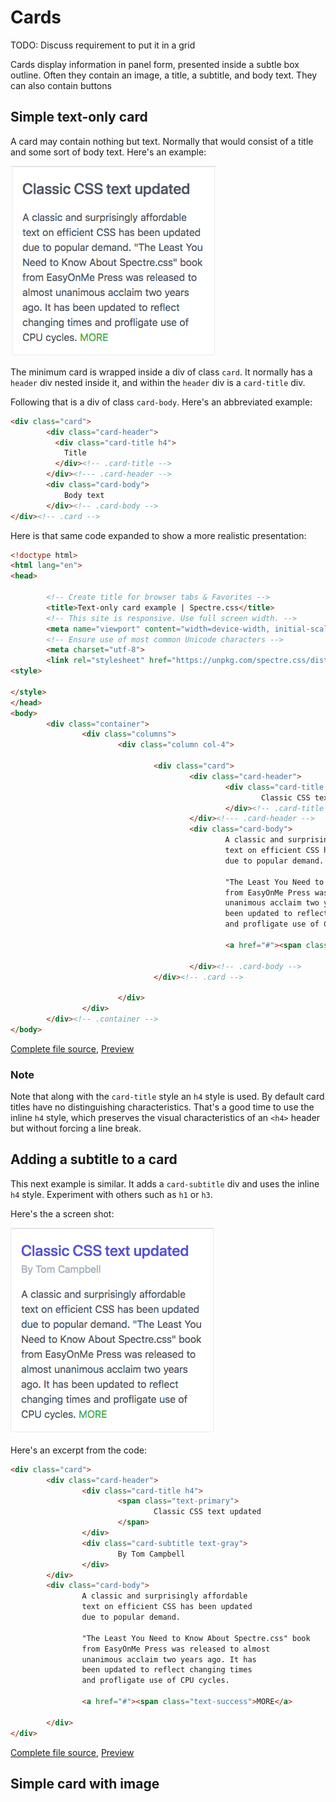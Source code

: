 # Cards

TODO: Discuss requirement to put it in a grid

Cards display information in panel form, 
presented inside a subtle box outline.
Often they contain an image, a title,
a subtitle, and body text. They can
also contain buttons

## Simple text-only card

A card may contain nothing but text. Normally that would consist of
a title and some sort of body text. Here's an example:

![Screen shot of a card with only a title and body text](./screenshots/screenshot-card-title-body-only.png)

The minimum card is wrapped inside a div of class `card`.
It normally has a `header` div nested inside it, and
within the `header` div is a `card-title` div.

Following that is a div of class `card-body`. Here's an abbreviated example:

```html
<div class="card">
        <div class="card-header">
          <div class="card-title h4">
            Title
          </div><!-- .card-title -->    
        </div><!--- .card-header -->
        <div class="card-body">
            Body text
        </div><!-- .card-body --> 
</div><!-- .card -->

```
Here is that same code expanded to show a more realistic presentation:

```html
<!doctype html>                                                                                                                                          
<html lang="en">                                                             
<head>                                                                     
                       
        <!-- Create title for browser tabs & Favorites -->                                                     
        <title>Text-only card example | Spectre.css</title>                     
        <!-- This site is responsive. Use full screen width. -->                
        <meta name="viewport" content="width=device-width, initial-scale=1.0">
        <!-- Ensure use of most common Unicode characters -->
        <meta charset="utf-8">
        <link rel="stylesheet" href="https://unpkg.com/spectre.css/dist/spectre.min.css">
<style> 
         
</style>           
</head>                                
<body>         
        <div class="container"> 
                <div class="columns">
                        <div class="column col-4">
                             
                                <div class="card">
                                        <div class="card-header">
                                                <div class="card-title h4">
                                                        Classic CSS text updated
                                                </div><!-- .card-title -->    
                                        </div><!--- .card-header -->
                                        <div class="card-body">
                                                A classic and surprisingly affordable
                                                text on efficient CSS has been updated
                                                due to popular demand.
                                        
                                                "The Least You Need to Know About Spectre.css" book 
                                                from EasyOnMe Press was released to almost
                                                unanimous acclaim two years ago. It has
                                                been updated to reflect changing times
                                                and profligate use of CPU cycles.
                                  
                                                <a href="#"><span class="text-success">MORE</a>
                                  
                                        </div><!-- .card-body --> 
                                </div><!-- .card -->
                     
                        </div>
                </div>
        </div><!-- .container -->
</body>                      
```

[Complete file source](https://github.com/tomcam/spectre-book/blob/master/code/card-title-body-only.html), 
[Preview](https://htmlpreview.github.com/?https://github.com/tomcam/spectre-book/blob/master/code/card-title-body-only.html)

### Note

Note that along with the `card-title` style an `h4` style is used. 
By default card titles have no distinguishing characteristics.
That's a good time to use the inline `h4` style, which preserves
the visual characteristics of an `<h4>` header but without forcing a line break.

## Adding a subtitle to a card

This next example is similar. It adds a `card-subtitle` div and uses the
inline `h4` style. Experiment with others such as `h1` or `h3`.

Here's the a screen shot:

![Screen shot of a card with only a title and body text](./screenshots/screenshot-card-title-subtitle-body.png)

Here's an excerpt from the code:

```html
<div class="card">
        <div class="card-header">
                <div class="card-title h4">
                        <span class="text-primary">
                                Classic CSS text updated
                        </span>
                </div>
                <div class="card-subtitle text-gray">
                        By Tom Campbell	
                </div>
        </div>
        <div class="card-body">
                A classic and surprisingly affordable
                text on efficient CSS has been updated
                due to popular demand.

                "The Least You Need to Know About Spectre.css" book 
                from EasyOnMe Press was released to almost
                unanimous acclaim two years ago. It has
                been updated to reflect changing times
                and profligate use of CPU cycles.

                <a href="#"><span class="text-success">MORE</a>

        </div>
</div>

```

[Complete file source](https://github.com/tomcam/spectre-book/blob/master/code/card-title-subtitle-body.html), 
[Preview](https://htmlpreview.github.com/?https://github.com/tomcam/spectre-book/blob/master/code/card-title-subtitle-body.html)



## Simple card with image

